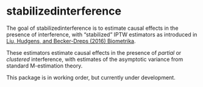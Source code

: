 
<!-- README.md is generated from README.Rmd. Please edit that file -->

# stabilizedinterference

The goal of stabilizedinterference is to estimate causal effects in the
presence of interference, with “stabilized” IPTW estimators as
introduced in [Liu, Hudgens, and Becker-Dreps (2016)
Biometrika](https://academic.oup.com/biomet/article-abstract/103/4/829/2659035).

These estimators estimate causal effects in the presence of *partial* or
*clustered* interference, with estimates of the asymptotic variance from
standard M-estimation theory.

This package is in working order, but currently under development.
